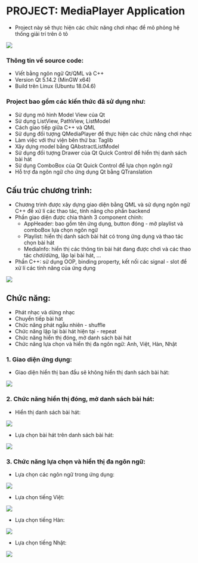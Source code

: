 # PROJECT: MediaPlayer Application

- Project này sẽ thực hiện các chức năng chơi nhạc để mô phỏng hệ thống giải trí trên ô tô
  
![](ImageMediaApp/Drawer_and_kr.png)

### Thông tin về source code:

- Viết bằng ngôn ngữ Qt/QML và C++
- Version Qt 5.14.2 (MinGW x64)
- Build trên Linux (Ubuntu 18.04.6) 

### Project bao gồm các kiến thức đã sử dụng như:

- Sử dụng mô hình Model View của Qt 
- Sử dụng ListView, PathView, ListModel
- Cách giao tiếp giữa C++ và QML
- Sử dụng đối tượng QMediaPlayer để thực hiện các chức năng chơi nhạc
- Làm việc với thư viện bên thứ ba: Taglib
- Xây dựng model bằng QAbstractListModel
- Sử dụng đối tượng Drawer của Qt Quick Control để hiển thị danh sách bài hát
- Sử dụng ComboBox của Qt Quick Control để lựa chọn ngôn ngữ
- Hỗ trợ đa ngôn ngữ cho ứng dụng Qt bằng QTranslation

## Cấu trúc chương trình: 
- Chương trình được xây dựng giao diện bằng QML và sử dụng ngôn ngữ C++ để xử lí các thao tác, tính năng cho phần backend
- Phần giao diện được chia thành 3 component chính:
  + AppHeader: bao gồm tên ứng dụng, button đóng - mở playlist và comboBox lựa chọn ngôn ngữ
  + Playlist: hiển thị danh sách bài hát có trong ứng dụng và thao tác chọn bài hát
  + MediaInfo: hiển thị các thông tin bài hát đang được chơi và các thao tác chơi/dừng, lặp lại bài hát, ...
- Phần C++: sử dụng OOP, binding property, kết nối các signal - slot để xử lí các tính năng của ứng dụng

![](ImageMediaApp/MediaApp.png)

## Chức năng:
- Phát nhạc và dừng nhạc
- Chuyển tiếp bài hát
- Chức năng phát ngẫu nhiên - shuffle
- Chức năng lặp lại bài hát hiện tại - repeat
- Chức năng hiển thị đóng, mở danh sách bài hát
- Chức năng lựa chọn và hiển thị đa ngôn ngữ: Anh, Việt, Hàn, Nhật

### 1. Giao diện ứng dụng:
- Giao diện hiển thị ban đầu sẽ không hiển thị danh sách bài hát:
  
![](ImageMediaApp/background_version2.png)

### 2. Chức năng hiển thị đóng, mở danh sách bài hát:
- Hiển thị danh sách bài hát:

![](ImageMediaApp/Drawer.png)
  
- Lựa chọn bài hát trên danh sách bài hát:

![](ImageMediaApp/luachonbaihat.png)

### 3. Chức năng lựa chọn và hiển thị đa ngôn ngữ: 
- Lựa chọn các ngôn ngữ trong ứng dụng:
    
![](ImageMediaApp/ComboBox_version2.png)

- Lựa chọn tiếng Việt:
  
![](ImageMediaApp/vn.png)

- Lựa chọn tiếng Hàn:
  
![](ImageMediaApp/kr_version2.png)

- Lựa chọn tiếng Nhật:
  
![](ImageMediaApp/jp.png)
